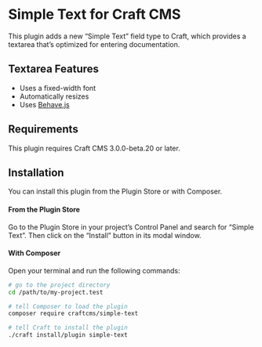 # Simple Text for Craft CMS

This plugin adds a new “Simple Text” field type to Craft, which provides a textarea that’s optimized for entering documentation.

## Textarea Features

* Uses a fixed-width font
* Automatically resizes
* Uses [Behave.js](http://jakiestfu.github.io/Behave.js/)

## Requirements

This plugin requires Craft CMS 3.0.0-beta.20 or later.

## Installation

You can install this plugin from the Plugin Store or with Composer.

#### From the Plugin Store

Go to the Plugin Store in your project’s Control Panel and search for “Simple Text”. Then click on the “Install” button in its modal window.

#### With Composer

Open your terminal and run the following commands:

```bash
# go to the project directory
cd /path/to/my-project.test

# tell Composer to load the plugin
composer require craftcms/simple-text

# tell Craft to install the plugin
./craft install/plugin simple-text
```
